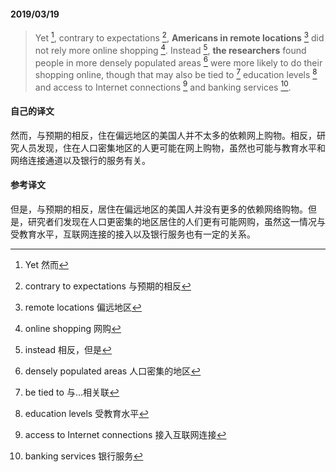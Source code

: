 #### 2019/03/19

> Yet [^1], contrary to expectations [^2], **Americans in remote locations** [^3] did not rely more online shopping [^4]. Instead [^5], **the researchers** found people in more densely populated areas [^6] were more likely to do their shopping online, though that may also be tied to [^7] education levels [^8] and access to Internet connections [^9] and banking services [^10].



#### 自己的译文

然而，与预期的相反，住在偏远地区的美国人并不太多的依赖网上购物。相反，研究人员发现，住在人口密集地区的人更可能在网上购物，虽然也可能与教育水平和网络连接通道以及银行的服务有关。



#### 参考译文

但是，与预期的相反，居住在偏远地区的美国人并没有更多的依赖网络购物。但是，研究者们发现在人口更密集的地区居住的人们更有可能网购，虽然这一情况与受教育水平，互联网连接的接入以及银行服务也有一定的关系。





[^1]: Yet 然而
[^2]: contrary to expectations 与预期的相反
[^3]: remote locations 偏远地区
[^4]: online shopping 网购
[^5]: instead 相反，但是
[^6]: densely populated areas 人口密集的地区
[^7]: be tied to 与...相关联
[^8]: education levels 受教育水平
[^9]: access to Internet connections 接入互联网连接
[^10]: banking services 银行服务